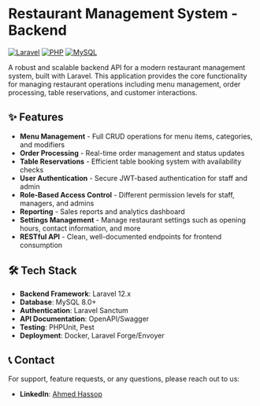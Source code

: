 # Restaurant Management System - Backend

[![Laravel](https://img.shields.io/badge/Laravel-FF2D20?style=for-the-badge&logo=laravel&logoColor=white)](https://laravel.com/)
[![PHP](https://img.shields.io/badge/PHP-777BB4?style=for-the-badge&logo=php&logoColor=white)](https://www.php.net/)
[![MySQL](https://img.shields.io/badge/MySQL-005C84?style=for-the-badge&logo=mysql&logoColor=white)](https://www.mysql.com/)

A robust and scalable backend API for a modern restaurant management system, built with Laravel. This application provides the core functionality for managing restaurant operations including menu management, order processing, table reservations, and customer interactions.

## ✨ Features

-   **Menu Management** - Full CRUD operations for menu items, categories, and modifiers
-   **Order Processing** - Real-time order management and status updates
-   **Table Reservations** - Efficient table booking system with availability checks
-   **User Authentication** - Secure JWT-based authentication for staff and admin
-   **Role-Based Access Control** - Different permission levels for staff, managers, and admins
-   **Reporting** - Sales reports and analytics dashboard
-   **Settings Management** - Manage restaurant settings such as opening hours, contact information, and more
-   **RESTful API** - Clean, well-documented endpoints for frontend consumption

## 🛠️ Tech Stack

-   **Backend Framework**: Laravel 12.x
-   **Database**: MySQL 8.0+
-   **Authentication**: Laravel Sanctum
-   **API Documentation**: OpenAPI/Swagger
-   **Testing**: PHPUnit, Pest
-   **Deployment**: Docker, Laravel Forge/Envoyer

## 📞 Contact

For support, feature requests, or any questions, please reach out to us:

-   **LinkedIn**: [Ahmed Hassop](https://www.linkedin.com/in/ahmed-hassop/)
